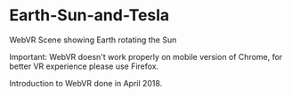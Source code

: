 # Earth-Sun-and-Tesla
WebVR Scene showing Earth rotating the Sun

Important: WebVR doesn't work properly on mobile version of Chrome, for better VR experience please use Firefox.

Introduction to WebVR done in April 2018.
